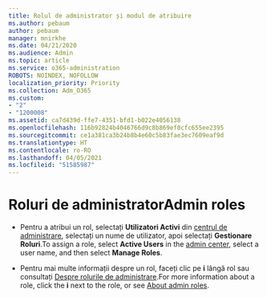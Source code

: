 ```yaml
---
title: Rolul de administrator și modul de atribuire
ms.author: pebaum
author: pebaum
manager: mnirkhe
ms.date: 04/21/2020
ms.audience: Admin
ms.topic: article
ms.service: o365-administration
ROBOTS: NOINDEX, NOFOLLOW
localization_priority: Priority
ms.collection: Adm_O365
ms.custom:
- "2"
- "1200008"
ms.assetid: ca7d439d-ffe7-4351-bfd1-b022e4056138
ms.openlocfilehash: 116b92824b4046766d9c8b869ef0cfc655ee2395
ms.sourcegitcommit: ce1a381ca3b24b8b4e60c5b83fae3ec7609eaf9d
ms.translationtype: HT
ms.contentlocale: ro-RO
ms.lasthandoff: 04/05/2021
ms.locfileid: "51585987"
---
```

# <a name="admin-roles"></a><span data-ttu-id="e54b2-102">Roluri de administrator</span><span class="sxs-lookup"><span data-stu-id="e54b2-102">Admin roles</span></span>

- <span data-ttu-id="e54b2-103">Pentru a atribui un rol, selectați **Utilizatori Activi** din [centrul de administrare](https://admin.microsoft.com/Adminportal/Home#/users), selectați un nume de utilizator, apoi selectați **Gestionare Roluri**.</span><span class="sxs-lookup"><span data-stu-id="e54b2-103">To assign a role, select **Active Users** in the [admin center](https://admin.microsoft.com/Adminportal/Home#/users), select a user name, and then select  **Manage Roles**.</span></span>

- <span data-ttu-id="e54b2-104">Pentru mai multe informații despre un rol, faceți clic pe **i** lângă rol sau consultați [Despre rolurile de administrare](https://docs.microsoft.com/microsoft-365/admin/add-users/about-admin-roles).</span><span class="sxs-lookup"><span data-stu-id="e54b2-104">For more information about a role, click the **i** next to the role, or see [About admin roles](https://docs.microsoft.com/microsoft-365/admin/add-users/about-admin-roles).</span></span>